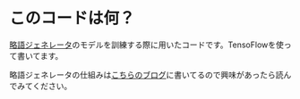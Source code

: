 # このコードは何？
[略語ジェネレータ](https://stark-headland-22196.herokuapp.com)のモデルを訓練する際に用いたコードです。TensoFlowを使って書いてます。

略語ジェネレータの仕組みは[こちらのブログ](http://phoro3.hatenablog.com/entry/2016/06/10/201628)に書いてるので興味があったら読んでみてください。